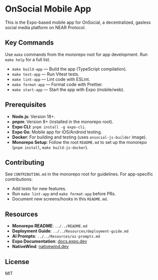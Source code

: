 # OnSocial Mobile App

This is the Expo-based mobile app for OnSocial, a decentralized, gasless social media platform on NEAR Protocol.

## Key Commands
Use `make` commands from the monorepo root for app development. Run `make help` for a full list.
- `make build-app` — Build the app (TypeScript compilation).
- `make test-app` — Run Vitest tests.
- `make lint-app` — Lint code with ESLint.
- `make format-app` — Format code with Prettier.
- `make start-app` — Start the app with Expo (mobile/web).

## Prerequisites
- **Node.js**: Version 18+.
- **pnpm**: Version 8+ (installed in the monorepo root).
- **Expo CLI**: `pnpm install -g expo-cli`.
- **Expo Go**: Mobile app for iOS/Android testing.
- **Docker**: For building and testing (uses `onsocial-js-builder` image).
- **Monorepo Setup**: Follow the root `README.md` to set up the monorepo (`pnpm install`, `make build-js-docker`).

## Contributing
See `CONTRIBUTING.md` in the monorepo root for guidelines. For app-specific contributions:
- Add tests for new features.
- Run `make lint-app` and `make format-app` before PRs.
- Document new screens/hooks in this `README.md`.

## Resources
- **Monorepo README**: `../../README.md`
- **Deployment Guide**: `../../Resources/deployment-guide.md`
- **AI Prompts**: `../../Resources/ai-prompts.md`
- **Expo Documentation**: [docs.expo.dev](https://docs.expo.dev)
- **NativeWind**: [nativewind.dev](https://www.nativewind.dev)

## License
MIT